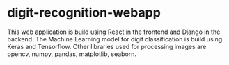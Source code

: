 # digit-recognition-webapp
This web application is build using React in the frontend and Django in the backend. The Machine Learning model for digit classification is build using Keras and Tensorflow. Other libraries used for processing images are opencv, numpy, pandas, matplotlib, seaborn.
